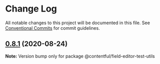 # Change Log

All notable changes to this project will be documented in this file.
See [Conventional Commits](https://conventionalcommits.org) for commit guidelines.

## [0.8.1](https://github.com/contentful/field-editors/compare/@contentful/field-editor-test-utils@0.8.0...@contentful/field-editor-test-utils@0.8.1) (2020-08-24)

**Note:** Version bump only for package @contentful/field-editor-test-utils
